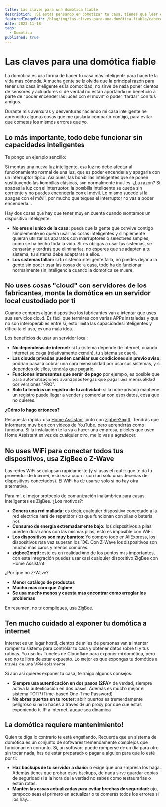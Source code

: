 ```yaml
---
title: Las claves para una domótica fiable
description: ¡Si estas pensando en domotizar tu casa, tienes que leer este post para no caer en los errores mas típicos!
featuredImagePath: /blog/img/las-claves-para-una-domótica-fiable/cabecera.png
date: 2023-11-18
tags:
  - Domótica
published: true
---
```


# Las claves para una domótica fiable

La domótica es una forma de hacer tu casa más inteligente para hacerte la vida más cómoda. 
A mucha gente se le olvida que la principal razón para tener una casa inteligente es la comodidad, no sirve de nada poner 
cientos de sensores y actuadores si de verdad no están aportando un beneficio a parte de "poder encender las luces con el móvil" o 
poder "fardar" con tus amigos.

Durante mis aventuras y desventuras haciendo mi casa inteligente he aprendido algunas cosas que me gustaría compartir contigo, para evitar que cometas los mismos errores que yo.

## Lo más importante, todo debe funcionar sin capacidades inteligentes
Te pongo un ejemplo sencillo:

Si montas una nueva luz inteligente, esa luz no debe afectar al funcionamiento normal de una luz, que es poder encenderla y apagarla con un interruptor típico.
Así pues, las bombillas inteligentes que se ponen sustituyendo las bombillas clásicas, son normalmente inutiles. ¿La razón? 
Si apagas la luz con el interruptor, la bombilla inteligente se queda sin corriente y no puedes encenderla con el móvil. 
Lo mismo sucede si la apagas con el móvil, por mucho que toques el interruptor no vas a poder encenderla...

Hay dos cosas que hay que tener muy en cuenta cuando montamos un dispositivo inteligente:
- **No eres el unico de la casa:** puede que la gente que convive contigo simplemente no quiera usar las cosas inteligentes y 
simplemente quieran utilizar los aparatos con interruptores o selectores simples, como se ha hecho toda la vida. Si les obligas a usar tus sistemas, 
se cansarán y tendrás que eliminarlas, no esperes que se adapten a tu sistema, tu sistema debe adaptarse a ellos.
- **Los sistemas fallan:** si tu sistema inteligente falla, no puedes dejar a la gente sin poder usar las cosas de la casa, 
todo ha de funcionar normalmente sin inteligencia cuando la domótica se muere.

## No uses cosas "cloud" con servidores de los fabricantes, monta la domótica en un servidor local custodiado por ti
Cuando compres algún dispositivo los fabricantes van a intentar que uses sus servicios cloud. 
Es fácil que termines con varias APPs instaladas y que no son interoperables entre si, esto limita las capacidades inteligentes y dificulta el uso, es una mala idea.

Los beneficios de usar un servidor local:

- **No dependerás de internet:** si tu sistema depende de internet, cuando internet se caiga (relativamente común), tu sistema se caerá.
- **Las clouds privadas pueden cambiar sus condiciones sin previo aviso:** podrían pasar a cobrar una cara mensualidad por usar sus sistemas, y si dependes de ellos, tendrás que pagarlo.
- **Funciones interesantes que serán de pago** por ejemplo, es posible que para automatizaciones avanzadas tengas que pagar una mensualidad por versiones "PRO".
- **Solo tú tendrás un registro de tu actividad:** si la nube privada mantiene un registro puede llegar a vender y comerciar con esos datos, cosa que no quieres.

**¿Cómo lo hago entonces?**

Respuesta rápida, usa [Home Assistant](https://www.home-assistant.io/getting-started/) junto con [zigbee2mqtt](https://www.zigbee2mqtt.io/).
Tendrás que informarte muy bien con videos de YouTube, pero aprenderás como funciona. 
Si la instalación te la va a hacer una empresa, pídeles que usen Home Assistant en vez de cualquier otro, me lo vas a agradecer.

## No uses WiFi para conectar todos tus dispositivos, usa ZigBee o Z-Wave

Las redes WiFi se colapsan rápidamente (y si usas el router que te da tu proveedor de internet, esto va a ocurrir con tan solo unas decenas de dispositivos conectados). 
El WiFi ha de usarse solo si no hay otra alternativa.

Para mí, el mejor protocolo de comunicación inalámbrica para casas inteligentes es ZigBee. ¿Los motivos?:
- **Genera una red mallada:** es decir, cualquier dispositivo conectado a la red electrica hará de repetidor (los que funcionan con pilas o batería no).
- **Consumo de energía extremadamente bajo:** los dispositivos a pilas pueden durar años con las mismas pilas, esto es imposible con WiFi.
- **Los dispositivos son muy baratos:** Yo compro todo en AliExpress, los dispositivos rara vez superan los 10€. Con Z-Wave los dispositivos son mucho mas caros y menos comunes.
- **zigbee2mqtt:** este es en realidad uno de los puntos mas importantes, con esta integración puedes usar casi cualquier dispositivo ZigBee con Home Assistant.

¿Por que no Z-Wave?
- **Menor catálogo de productos**
- **Mucho mas caro que Zigbee**
- **Se usa mucho menos y cuesta mas encontrar como arreglar los problemas**

En resumen, no te compliques, usa ZigBee.

## Ten mucho cuidado al exponer tu domótica a internet

Internet es un lugar hostil, cientos de miles de personas van a intentar romper tu sistema para controlar tu casa y obtener datos sobre ti y tus rutinas.
Yo uso los Tuneles de Cloudflare para exponer mi domótica, pero eso no te libra de estar expuesto. Lo mejor es que expongas tu domótica a través de una VPN solamente.

Si aún así quieres exponer tu casa, te traigo algunos consejos:
- **Siempre usa autenticación en dos pasos (2FA):** de verdad, siempre activa la autenticación en dos pasos. Además es mucho mejor el sistema TOTP (Time-based One-Time Password) 
- **No abras puertos en tu router:** abrir puertos es tremendamente peligroso si no lo haces a traves de un proxy por que que estas exponiendo tu IP a internet, auque sea dinamica 

## La domótica requiere mantenimiento!

Quien te diga lo contrario te está engañando. Recuerda que un sistema de domótica es un conjunto de softwares tremendamente complejos que funcionan en conjunto.
Si, un software puede romperse de un día para otro sin tocar nada, has de estár preparado o pagar a alguien para que lo esté por ti:

- **Haz backups de tu servidor a diario:** o exige que una empresa los haga. Además tienes que probar esos backups, de nada sirve guardar copias de seguridad si a la hora de la verdad no sabes como restaurarlas o están rotas.
- **Mantén las cosas actualizadas para evitar brechas de seguridad:** ojo, tampoco seas el primero en actualizar o te comerás todos los errores si los hay...

